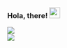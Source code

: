 <!-- ### Hello there! 👋 -->

### Hola, there! <img src="https://media.giphy.com/media/hvRJCLFzcasrR4ia7z/giphy.gif" width="25px">
<!-- I'm an electrical engineering student who really loves programming and making things through it. Currently, I'm still learning and try to make projects with JavaScript, React, and Kotlin. Looking forward for more exciting things! -->
<div display="flex">
 <div>
    <a href="https://github.com/rosatiara/rosatiara">
      <img src="https://github-readme-stats.vercel.app/api?username=rosatiara&show_icons=true&theme=github_dark&count_private=true&hide=contribs">
    </a>
   </div>
 <div>
    <a href="https://github.com/rosatiara/rosatiara">
      <img src="https://github-readme-stats.vercel.app/api/top-langs/?username=rosatiara&layout=compact&theme=github_dark&hide=php&bg_color=0D1117">
    </a>
 </div>
</div>

<!-- ![](https://hit.yhype.me/github/profile?username=rosatiara) -->
<!-- Here are some ideas to get you started:

- 🔭 I’m currently working on ...
- 🌱 I’m currently learning ...
- 👯 I’m looking to collaborate on ...
- 🤔 I’m looking for help with ...
- 💬 Ask me about ...
- 📫 How to reach me: ...
- 😄 Pronouns: ...
- ⚡ Fun fact: ... -->
<!-- ![](https://komarev.com/ghpvc/?username=rosatiara&color=gray)

![](https://hit.yhype.me/github/profile?user_id=55318172) -->
